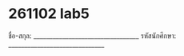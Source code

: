 # 261102 lab5
ชื่อ-สกุล: _________________________________
รหัสนักศึกษา: ______________________________
